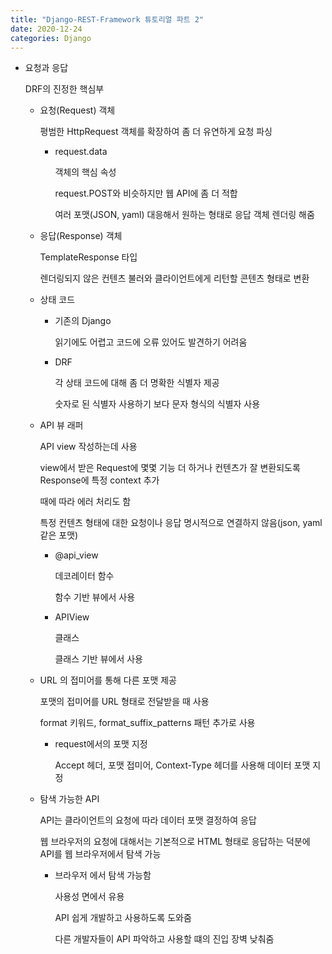 ```yaml
---
title: "Django-REST-Framework 튜토리얼 파트 2"
date: 2020-12-24
categories: Django
---
```


- 요청과 응답

  DRF의 진정한 핵심부

  - 요청(Request) 객체

    평범한 HttpRequest 객체를 확장하여 좀 더 유연하게 요청 파싱

    - request.data

      객체의 핵심 속성

      request.POST와 비슷하지만 웹 API에 좀 더 적합

      여러 포맷(JSON, yaml) 대응해서 원하는 형태로 응답 객체 렌더링 해줌

  - 응답(Response) 객체

    TemplateResponse 타입

    렌더링되지 않은 컨텐츠 불러와 클라이언트에게 리턴할 콘텐츠 형태로 변환

  - 상태 코드

    - 기존의 Django

      읽기에도 어렵고 코드에 오류 있어도 발견하기 어려움

    - DRF

      각 상태 코드에 대해 좀 더 명확한 식별자 제공

      숫자로 된 식별자 사용하기 보다 문자 형식의 식별자 사용

  - API 뷰 래퍼

    API view 작성하는데 사용

    view에서 받은 Request에 몇몇 기능 더 하거나 컨텐츠가 잘 변환되도록 Response에 특정 context 추가

    때에 따라 에러 처리도 함

    특정 컨텐츠 형태에 대한 요청이나 응답 명시적으로 연결하지 않음(json, yaml 같은 포맷)

    - @api_view

      데코레이터 함수

      함수 기반 뷰에서 사용

    - APIView

      클래스

      클래스 기반 뷰에서 사용

  - URL 의 접미어를 통해 다른 포맷 제공

    포맷의 접미어를 URL 형태로 전달받을 때 사용

    format 키워드, format_suffix_patterns 패턴 추가로 사용

    - request에서의 포맷 지정

      Accept 헤더, 포맷 접미어, Context-Type 헤더를 사용해 데이터 포맷 지정

  - 탐색 가능한 API

    API는 클라이언트의 요청에 따라 데이터 포맷 결정하여 응답

    웹 브라우저의 요청에 대해서는 기본적으로 HTML 형태로 응답하는 덕분에 API를 웹 브라우저에서 탐색 가능

    - 브라우저 에서 탐색 가능함

      사용성 면에서 유용

      API 쉽게 개발하고 사용하도록 도와줌

      다른 개발자들이 API 파악하고 사용할 떄의 진입 장벽 낮춰줌

